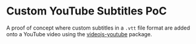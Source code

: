 # Custom YouTube Subtitles PoC

A proof of concept where custom subtitles in a `.vtt` file format are added onto a YouTube video using the [videojs-youtube](https://github.com/videojs/videojs-youtube) package.
